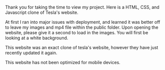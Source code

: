 Thank you for taking the time to view my project. Here is a HTML, CSS, and Javascript clone of Tesla's website. 

At first I ran into major issues with deployment, and learned it was better off to leave my images and mp4 file within the public folder.
Upon opening the website, please give it a second to load in the images. You will first be looking at a white background.

This website was an exact clone of tesla's website, however they have just recently updated it again.

This website has not been optimized for mobile devices.
